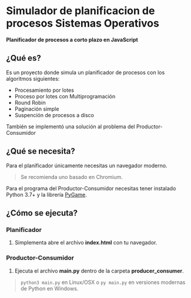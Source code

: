 # Simulador de planificacion de procesos Sistemas Operativos
**Planificador de procesos a corto plazo en JavaScript**
## ¿Qué es?
Es un proyecto donde simula un planificador de procesos con los algoritmos siguientes:
  * Procesamiento por lotes
  * Proceso por lotes con Multiprogramación
  * Round Robin
  * Paginación simple
  * Suspención de procesos a disco

También se implementó una solución al problema del Productor-Consumidor

## ¿Qué se necesita?
Para el planificador únicamente necesitas un navegador moderno.
> Se recomienda uno basado en Chromium.

Para el programa del Productor-Consumidor necesitas tener instalado Python 3.7+ y la librería [PyGame](https://www.pygame.org/wiki/GettingStarted#Pygame%20Installation).

## ¿Cómo se ejecuta?
### Planificador
1. Simplementa abre el archivo **index.html** con tu navegador.
### Productor-Consumidor
1. Ejecuta el archivo **main.py** dentro de la carpeta **producer_consumer**.
> ```python3 main.py``` en Linux/OSX o ```py main.py``` en versiones modernas de Python en Windows.
